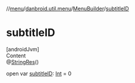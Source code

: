 //[menu](../../index.md)/[danbroid.util.menu](../index.md)/[MenuBuilder](index.md)/[subtitleID](subtitle-i-d.md)



# subtitleID  
[androidJvm]  
Content  
@[StringRes](https://developer.android.com/reference/kotlin/androidx/annotation/StringRes.html)()  
  
open var [subtitleID](subtitle-i-d.md): [Int](https://kotlinlang.org/api/latest/jvm/stdlib/kotlin/-int/index.html) = 0  



